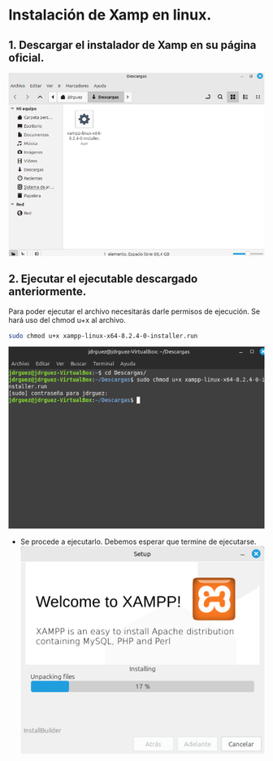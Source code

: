 # Instalación de Xamp en linux.

## 1. Descargar el instalador de Xamp en su página oficial.

![](img/1.png)   

## 2. Ejecutar el ejecutable descargado anteriormente.
Para poder ejecutar el archivo necesitarás darle permisos de ejecución. Se hará uso del chmod u+x al archivo.
```bash
sudo chmod u+x xampp-linux-x64-8.2.4-0-installer.run 
```
![](img/2.png)

- Se procede a ejecutarlo. Debemos esperar que termine de ejecutarse.
![](img/3.png)

